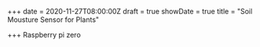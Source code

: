 +++
date = 2020-11-27T08:00:00Z
draft = true
showDate = true
title = "Soil Mousture Sensor for Plants"

+++
Raspberry pi zero